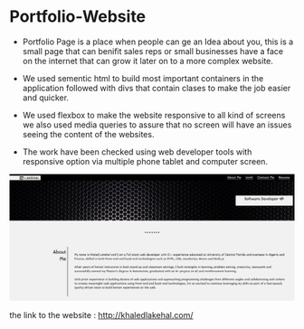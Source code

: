# Portfolio-Website

* Portfolio Page is a place when people can ge an Idea about you, this is a small page that can benifit sales reps or small businesses have a face on the internet that can grow it later on to a more complex website.


* We used  sementic html to build most important containers in the application followed with divs that contain clases to make the job easier and quicker.

* We used flexbox to make the website responsive to all kind of screens we also used media queries to assure that no screen will have an issues seeing the content of the websites.

* The work have been checked using web developer tools with responsive option via multiple phone tablet and computer screen.

![Image of portfolio page](./css/images/portfolioImage.png)

the link to the website : http://khaledlakehal.com/



